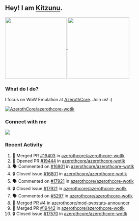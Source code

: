 ## Hey! I am [Kitzunu](https://Github.com/Kitzunu).

<!--
[![Kitzunu's Github stats](https://github-readme-stats.vercel.app/api?username=kitzunu&theme=github_dark&show_icons=true&number_format=long)](https://github.com/Kitzunu)

[![Kitzunu's Language stats](https://github-readme-stats.vercel.app/api/top-langs/?username=Kitzunu&layout=donut&theme=github_dark)](https://github.com/Kitzunu)
-->

<a href="https://github.com/Kitzunu">
  <img height=200 align="center" src="https://github-readme-stats.vercel.app/api?username=kitzunu&theme=github_dark&show_icons=true&number_format=long" />
</a>
<a href="https://github.com/Kitzunu">
  <img height=200 align="center" src="https://github-readme-stats.vercel.app/api/top-langs/?username=Kitzunu&layout=donut&theme=github_dark" />
</a>

### What do I do?

I focus on WoW Emulation at [AzerothCore](https://github.com/AzerothCore). Join us! :)

[![AzerothCore/azerothcore-wotlk](https://github-readme-stats.vercel.app/api/pin/?username=AzerothCore&repo=azerothcore-wotlk&theme=github_dark&show_owner=true)](https://github.com/azerothcore/azerothcore-wotlk)

### Connect with me
[![](https://img.shields.io/badge/AzerothCore%20Discord-Connect%20with%20me!-green)](https://discord.com/invite/gkt4y2x)

### Recent Activity

<!--START_SECTION:activity-->
1. 🎉 Merged PR [#19403](https://github.com/azerothcore/azerothcore-wotlk/pull/19403) in [azerothcore/azerothcore-wotlk](https://github.com/azerothcore/azerothcore-wotlk)
2. 💪 Opened PR [#19444](https://github.com/azerothcore/azerothcore-wotlk/pull/19444) in [azerothcore/azerothcore-wotlk](https://github.com/azerothcore/azerothcore-wotlk)
3. 🗣 Commented on [#16801](https://github.com/azerothcore/azerothcore-wotlk/issues/16801#issuecomment-2239326213) in [azerothcore/azerothcore-wotlk](https://github.com/azerothcore/azerothcore-wotlk)
4. 🔒 Closed issue [#16801](https://github.com/azerothcore/azerothcore-wotlk/issues/16801) in [azerothcore/azerothcore-wotlk](https://github.com/azerothcore/azerothcore-wotlk)
5. 🗣 Commented on [#17921](https://github.com/azerothcore/azerothcore-wotlk/issues/17921#issuecomment-2239284370) in [azerothcore/azerothcore-wotlk](https://github.com/azerothcore/azerothcore-wotlk)
6. 🔒 Closed issue [#17921](https://github.com/azerothcore/azerothcore-wotlk/issues/17921) in [azerothcore/azerothcore-wotlk](https://github.com/azerothcore/azerothcore-wotlk)
7. 🗣 Commented on [#5297](https://github.com/azerothcore/azerothcore-wotlk/issues/5297#issuecomment-2239269638) in [azerothcore/azerothcore-wotlk](https://github.com/azerothcore/azerothcore-wotlk)
8. 🎉 Merged PR [#4](https://github.com/azerothcore/mod-pvpstats-announcer/pull/4) in [azerothcore/mod-pvpstats-announcer](https://github.com/azerothcore/mod-pvpstats-announcer)
9. 🎉 Merged PR [#19442](https://github.com/azerothcore/azerothcore-wotlk/pull/19442) in [azerothcore/azerothcore-wotlk](https://github.com/azerothcore/azerothcore-wotlk)
10. 🔒 Closed issue [#17570](https://github.com/azerothcore/azerothcore-wotlk/issues/17570) in [azerothcore/azerothcore-wotlk](https://github.com/azerothcore/azerothcore-wotlk)
<!--END_SECTION:activity-->
